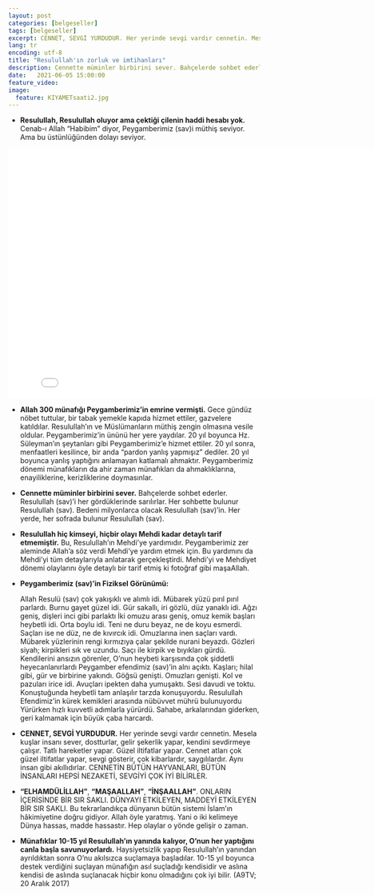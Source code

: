 ```yaml
---
layout: post
categories: [belgeseller]
tags: [belgeseller]
excerpt: CENNET, SEVGİ YURDUDUR. Her yerinde sevgi vardır cennetin. Mesela kuşlar insanı sever, dostturlar, gelir şekerlik yapar, kendini sevdirmeye çalışır.
lang: tr
encoding: utf-8
title: "Resulullah'ın zorluk ve imtihanları"
description: Cennette müminler birbirini sever. Bahçelerde sohbet ederler. Resulullah (sav)’i her gördüklerinde sarılırlar.
date:   2021-06-05 15:00:00
feature_video: 
image:
  feature: KIYAMETsaati2.jpg
---
```


- **Resulullah, Resulullah oluyor ama çektiği çilenin haddi hesabı yok.** 
    Cenab-ı Allah “Habibim” diyor, Peygamberimiz (sav)i müthiş seviyor. Ama bu üstünlüğünden dolayı seviyor.

<div class="responsive-wrap">
<iframe src="//vidmoly.to/embed-2h578iq813u1.html" scrolling="no" frameborder="0"  width="820" height="500" allowfullscreen="true" webkitallowfullscreen="true" mozallowfullscreen="true"></iframe>
</div>

- **Allah 300 münafığı Peygamberimiz’in emrine vermişti.** 
    Gece gündüz nöbet tuttular, bir tabak yemekle kapıda hizmet ettiler, gazvelere katıldılar. Resulullah’ın ve Müslümanların müthiş zengin olmasına vesile oldular. Peygamberimiz’in ününü her yere yaydılar. 20 yıl boyunca Hz. Süleyman’ın şeytanları gibi Peygamberimiz’e hizmet ettiler. 20 yıl sonra, menfaatleri kesilince, bir anda “pardon yanlış yapmışız” dediler. 20 yıl boyunca yanlış yaptığını anlamayan katlamalı ahmaktır. Peygamberimiz dönemi münafıkların da ahir zaman münafıkları da ahmaklıklarına, enayiliklerine, kerizliklerine doymasınlar.

- **Cennette müminler birbirini sever.**
    Bahçelerde sohbet ederler. Resulullah (sav)’i her gördüklerinde sarılırlar. Her sohbette bulunur Resulullah (sav). Bedeni milyonlarca olacak Resulullah (sav)’in. Her yerde, her sofrada bulunur Resulullah (sav).

- **Resulullah hiç kimseyi, hiçbir olayı Mehdi kadar detaylı tarif etmemiştir.**
    Bu, Resulullah’ın Mehdi’ye yardımıdır. Peygamberimiz zer aleminde Allah’a söz verdi Mehdi’ye yardım etmek için. Bu yardımını da Mehdi’yi tüm detaylarıyla anlatarak gerçekleştirdi. Mehdi’yi ve Mehdiyet dönemi olaylarını öyle detaylı bir tarif etmiş ki fotoğraf gibi maşaAllah.

- **Peygamberimiz (sav)’in Fiziksel Görünümü:**

    Allah Resulü (sav) çok yakışıklı ve alımlı idi.
    Mübarek yüzü pırıl pırıl parlardı.
    Burnu gayet güzel idi.
    Gür sakallı, iri gözlü, düz yanaklı idi.
    Ağzı geniş, dişleri inci gibi parlaktı
    İki omuzu arası geniş, omuz kemik başları heybetli idi.
    Orta boylu idi.
    Teni ne duru beyaz, ne de koyu esmerdi.
    Saçları ise ne düz, ne de kıvırcık idi. Omuzlarına inen saçları vardı.
    Mübarek yüzlerinin rengi kırmızıya çalar şekilde nurani beyazdı.
    Gözleri siyah; kirpikleri sık ve uzundu. Saçı ile kirpik ve bıyıkları gürdü.
    Kendilerini ansızın görenler, O’nun heybeti karşısında çok şiddetli heyecanlanırlardı
    Peygamber efendimiz (sav)’in alnı açıktı. Kaşları; hilal gibi, gür ve birbirine yakındı.
    Göğsü genişti. Omuzları genişti. Kol ve pazuları irice idi.
    Avuçları ipekten daha yumuşaktı.
    Sesi davudi ve toktu. Konuştuğunda heybetli tam anlaşılır tarzda konuşuyordu.
    Resulullah Efendimiz’in kürek kemikleri arasında nübüvvet mührü bulunuyordu
    Yürürken hızlı kuvvetli adımlarla yürürdü. Sahabe, arkalarından giderken, geri kalmamak için büyük çaba harcardı.

- **CENNET, SEVGİ YURDUDUR.** 
    Her yerinde sevgi vardır cennetin. Mesela kuşlar insanı sever, dostturlar, gelir şekerlik yapar, kendini sevdirmeye çalışır. Tatlı hareketler yapar. Güzel iltifatlar yapar. Cennet atları çok güzel iltifatlar yapar, sevgi gösterir, çok kibarlardır, saygılılardır. Aynı insan gibi akıllıdırlar. CENNETİN BÜTÜN HAYVANLARI, BÜTÜN İNSANLARI HEPSİ NEZAKETİ, SEVGİYİ ÇOK İYİ BİLİRLER.

- **“ELHAMDÜLİLLAH”**, **“MAŞAALLAH”**, **“İNŞAALLAH”**. ONLARIN İÇERİSİNDE BİR SIR SAKLI. DÜNYAYI ETKİLEYEN, MADDEYİ ETKİLEYEN BİR SIR SAKLI. 
     Bu tekrarlandıkça dünyanın bütün sistemi İslam’ın hâkimiyetine doğru gidiyor. Allah öyle yaratmış. Yani o iki kelimeye Dünya hassas, madde hassastır. Hep olaylar o yönde gelişir o zaman.

- **Münafıklar 10-15 yıl Resulullah’ın yanında kalıyor, O’nun her yaptığını canla başla savunuyorlardı.** 
    Haysiyetsizlik yapıp Resulullah’ın yanından ayrıldıktan sonra O’nu akılsızca suçlamaya başladılar. 10-15 yıl boyunca destek verdiğini suçlayan münafığın asıl suçladığı kendisidir ve aslına kendisi de aslında suçlanacak hiçbir konu olmadığını çok iyi bilir. (A9TV; 20 Aralık 2017)
